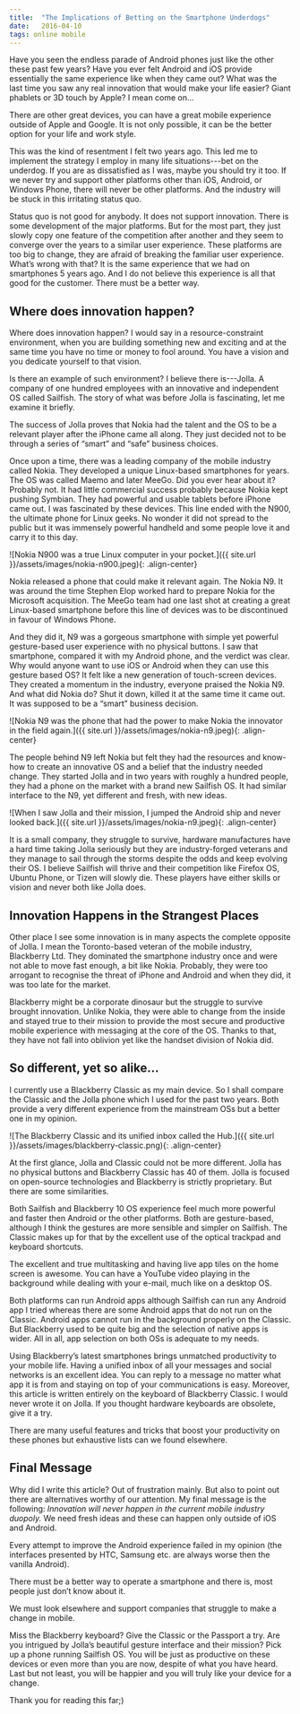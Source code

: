 ```yaml
---
title:  "The Implications of Betting on the Smartphone Underdogs"
date:   2016-04-10
tags: online mobile
---
```


Have you seen the endless parade of Android phones just like the other these past few years? 
Have you ever felt Android and iOS provide essentially the same experience like when they came out? 
What was the last time you saw any real innovation that would make your life easier? 
Giant phablets or 3D touch by Apple? I mean come on...

There are other great devices, you can have a great mobile experience outside of Apple and Google. 
It is not only possible, it can be the better option for your life and work style.

This was the kind of resentment I felt two years ago. 
This led me to implement the strategy I employ in many life situations---bet on the underdog. 
If you are as dissatisfied as I was, maybe you should try it too. 
If we never try and support other platforms other than iOS, Android, or Windows Phone, there will never be other platforms. 
And the industry will be stuck in this irritating status quo.

Status quo is not good for anybody.
It does not support innovation. 
There is some development of the major platforms. 
But for the most part, they just slowly copy one feature of the competition after another and they seem to converge over the years to a similar user experience. 
These platforms are too big to change, they are afraid of breaking the familiar user experience. 
What’s wrong with that? It is the same experience that we had on smartphones 5 years ago. 
And I do not believe this experience is all that good for the customer. 
There must be a better way.

## Where does innovation happen?

Where does innovation happen? 
I would say in a resource-constraint environment, when you are building something new and exciting and at the same time you have no time or money to fool around. 
You have a vision and you dedicate yourself to that vision.

Is there an example of such environment? I believe there is---Jolla. 
A company of one hundred employees with an innovative and independent OS called Sailfish. 
The story of what was before Jolla is fascinating, let me examine it briefly.

The success of Jolla proves that Nokia had the talent and the OS to be a relevant player after the iPhone came all along. 
They just decided not to be through a series of “smart” and “safe” business choices.

Once upon a time, there was a leading company of the mobile industry called Nokia. 
They developed a unique Linux-based smartphones for years. 
The OS was called Maemo and later MeeGo. Did you ever hear about it? Probably not. 
It had little commercial success probably because Nokia kept pushing Symbian. 
They had powerful and usable tablets before iPhone came out. 
I was fascinated by these devices. This line ended with the N900, the ultimate phone for Linux geeks. 
No wonder it did not spread to the public but it was immensely powerful handheld and some people love it and carry it to this day.

![Nokia N900 was a true Linux computer in your pocket.]({{ site.url }}/assets/images/nokia-n900.jpeg){: .align-center}

Nokia released a phone that could make it relevant again. The Nokia N9. 
It was around the time Stephen Elop worked hard to prepare Nokia for the Microsoft acquisition. 
The MeeGo team had one last shot at creating a great Linux-based smartphone before this line of devices was to be discontinued in favour of Windows Phone.

And they did it, N9 was a gorgeous smartphone with simple yet powerful gesture-based user experience with no physical buttons. 
I saw that smartphone, compared it with my Android phone, and the verdict was clear. 
Why would anyone want to use iOS or Android when they can use this gesture based OS?
It felt like a new generation of touch-screen devices. 
They created a momentum in the industry, everyone praised the Nokia N9. 
And what did Nokia do? Shut it down, killed it at the same time it came out. It was supposed to be a “smart” business decision.

![Nokia N9 was the phone that had the power to make Nokia the innovator in the field again.]({{ site.url }}/assets/images/nokia-n9.jpeg){: .align-center}

The people behind N9 left Nokia but felt they had the resources and know-how to create an innovative OS and a belief that the industry needed change. 
They started Jolla and in two years with roughly a hundred people, they had a phone on the market with a brand new Sailfish OS. 
It had similar interface to the N9, yet different and fresh, with new ideas.


![When I saw Jolla and their mission, I jumped the Android ship and never looked back.]({{ site.url }}/assets/images/nokia-n9.jpeg){: .align-center}

It is a small company, they struggle to survive, hardware manufactures have a hard time taking Jolla seriously but they are industry-forged veterans 
and they manage to sail through the storms despite the odds and keep evolving their OS. 
I believe Sailfish will thrive and their competition like Firefox OS, Ubuntu Phone, or Tizen will slowly die. 
These players have either skills or vision and never both like Jolla does.

## Innovation Happens in the Strangest Places
Other place I see some innovation is in many aspects the complete opposite of Jolla. 
I mean the Toronto-based veteran of the mobile industry, Blackberry Ltd. 
They dominated the smartphone industry once and were not able to move fast enough, a bit like Nokia. 
Probably, they were too arrogant to recognise the threat of iPhone and Android and when they did, it was too late for the market.

Blackberry might be a corporate dinosaur but the struggle to survive brought innovation. 
Unlike Nokia, they were able to change from the inside and stayed true to their mission to 
provide the most secure and productive mobile experience with messaging at the core of the OS. 
Thanks to that, they have not fall into oblivion yet like the handset division of Nokia did.

## So different, yet so alike…
I currently use a Blackberry Classic as my main device. So I shall compare the Classic and the Jolla phone which I used for the past two years. Both provide a very different experience from the mainstream OSs but a better one in my opinion.

![The Blackberry Classic and its unified inbox called the Hub.]({{ site.url }}/assets/images/blackberry-classic.png){: .align-center}

At the first glance, Jolla and Classic could not be more different. 
Jolla has no physical buttons and Blackberry Classic has 40 of them. 
Jolla is focused on open-source technologies and Blackberry is strictly proprietary. 
But there are some similarities.

Both Sailfish and Blackberry 10 OS experience feel much more powerful and faster then Android or the other platforms. 
Both are gesture-based, although I think the gestures are more sensible and simpler on Sailfish. 
The Classic makes up for that by the excellent use of the optical trackpad and keyboard shortcuts.

The excellent and true multitasking and having live app tiles on the home screen is awesome. 
You can have a YouTube video playing in the background while dealing with your e-mail, much like on a desktop OS.

Both platforms can run Android apps although Sailfish can run any Android app I tried whereas there are some Android apps 
that do not run on the Classic. Android apps cannot run in the background properly on the Classic. 
But Blackberry used to be quite big and the selection of native apps is wider. 
All in all, app selection on both OSs is adequate to my needs.

Using Blackberry’s latest smartphones brings unmatched productivity to your mobile life. 
Having a unified inbox of all your messages and social networks is an excellent idea. 
You can reply to a message no matter what app it is from and staying on top of your communications is easy. 
Moreover, this article is written entirely on the keyboard of Blackberry Classic. I would never wrote it on Jolla. 
If you thought hardware keyboards are obsolete, give it a try.

There are many useful features and tricks that boost your productivity on these phones but exhaustive lists can we found elsewhere.

## Final Message

Why did I write this article? Out of frustration mainly. 
But also to point out there are alternatives worthy of our attention. 
My final message is the following: *Innovation will never happen in the current mobile industry duopoly.* 
We need fresh ideas and these can happen only outside of iOS and Android.

Every attempt to improve the Android experience failed in my opinion (the interfaces presented by HTC, Samsung etc. 
are always worse then the vanilla Android).

There must be a better way to operate a smartphone and there is, most people just don’t know about it.

We must look elsewhere and support companies that struggle to make a change in mobile.

Miss the Blackberry keyboard? Give the Classic or the Passport a try. 
Are you intrigued by Jolla’s beautiful gesture interface and their mission? 
Pick up a phone running Sailfish OS. You will be just as productive on these devices or even more than you are now, 
despite of what you have heard. Last but not least, you will be happier and you will truly like your device for a change.

Thank you for reading this far;)
